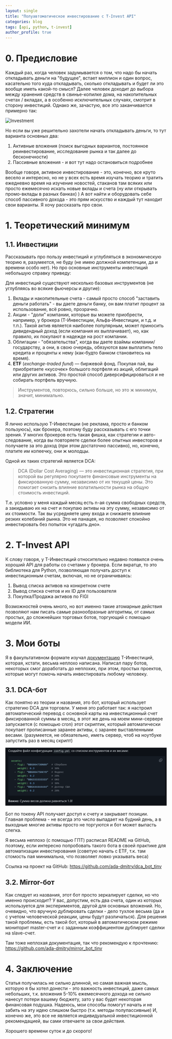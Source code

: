 ```yaml
---
layout: single
title: "Полуавтоматическое инвестирование с T-Invest API"
categories: blog
tags: [api, python, t-invest]
author_profile: true
---
```


# 0. Предисловие

Каждый раз, когда человек задумывается о том, что надо бы начать откладывать деньги на "будущее", встает миллион и один вопрос, касательно того куда откладывать, сколько откладывать и будет ли это вообще иметь какой-то смысл? Далее человек доходит до выбора между хранения средств в свинье-копилке дома, на накопительных счетах / вкладах, а в особенно исключительных случаях, смотрит в сторону инвестиций. Однако же, зачастую, все это заканчивается примерно так:

![Investment](/assets/2025-09-26-tinv_api/mem1.png)


Но если вы уже решительно захотели начать откладывать деньги, то тут варианта основных два:
1) Активные вложения (поиск выгодных вариантов, постоянное реинвестирование, исследование рынка и так далее до бесконечности)
2) Пассивные вложения - и вот тут надо остановиться подробнее

Вообще говоря, активное инвестирование - это, конечно, все круто весело и интересно, но не у всех есть время изучать теорию и тратить ежедневно время на изучение новостей, стаканов там всяких или просто ежемесячно искать новые вклады и счета (ну или открывать промо-вклады в разных банках) )
А вот найти и оборудовать себе способ пассивного дохода - это прям искусство и каждый тут находит свои варианты. Я хочу рассказать про свои.

# 1. Теоретический минимум

## 1.1. Инвестиции
Рассказывать про пользу инвестиций и углубляться в экономическую теорию я, разумеется, не буду (не имею должной компетенции, да и времени особо нет). Но про основные инструменты инвестиций небольшую справку приведу:

Для инвестиций существуют несколько базовых инструментов (не углубляясь во всякие фьючерсы и другие):
1) Вклады и накопительные счета - самый просто способ "заставить деньги работать" - вы даете деньги банку, он вам платит процент за использование, всё ровно, прозрачно.
2) Акции - "доли" компании, которые вы можете приобрести, например, у брокера (Т-Инвестиции, Альфа-Инвестиции, и т.д. и т.п.).
   Такой актив является наиболее популярным, может приносить дивидендный доход (если компания их выплачивает), но, как правило, их покупают в надежде на рост компании.
3) Облигации - "обязательства", когда вы даете взаймы компании/государству, а они, в свою очередь, обязуются вам выплатить тело кредита и проценты к нему (как-будто банком становитесь на время).
4) **ETF** (_exchange-traded fund_) — биржевой фонд. Покупая пай, вы приобретаете «кусочек» большого портфеля из акций, облигаций или других активов. Это простой способ диверсифицироваться и не собирать портфель вручную.

> Инструментов, повторюсь, сильно больше, но это ж минимум, значит, минимально.

## 1.2. Стратегии

Я лично использую Т-Инвестиции (не реклама, просто и банком пользуюсь), как брокера, поэтому буду рассказывать с его точки зрения.
У многих брокеров есть такая фишка, как стратегии и авто-следование, когда вы повторяете сделки более опытных инвесторов и получаете за это доход (при этом достаточно пассивно), но, конечно, платите им копеечку, они ж молодцы.

Одной их таких стратегий является DCA:
> DCA (Dollar Cost Averaging) — это инвестиционная стратегия, при которой вы регулярно покупаете финансовые инструменты на фиксированную сумму, независимо от их текущей цены. Это помогает снизить влияние волатильности рынка на общую стоимость инвестиций.

Т.е. условно у меня каждый месяц есть n-ая сумма свободных средств, а закидываю их на счет и покупаю активы на эту сумму, независимо от их стоимости.
Так вы усредняете цену входа и снижаете влияние резких колебаний рынка. Это не панацея, но позволяет спокойно инвестировать без попыток «угадать дно».

# 2. T-Invest API

К слову говоря, у Т-Инвестиций относительно недавно появился очень хороший API для работы со счетами у брокера.
Если вкратце, то это библиотека для Python, позволяющая получать доступ к инвестиционным счетам, включая, но не ограничиваясь:
1) Вывод списка активов на конкретном счете
2) Вывод списка счетов и их ID для пользователя
3) Покупка/Продажа активов по FIGI

Возможностей очень много, но вот именно такие атомарные действия позволяют нам писать самые разнообразные алгоритмы, от самых простых, до сложнейших торговых ботов, торгующий с помощью модели ИИ.

# 3. Мои боты

Я в факультативном формате изучал [документацию](https://www.tbank.ru/invest/open-api/?ysclid=mfzhnexp1h882107989) T-Инвестиций, которая, кстати, весьма неплохо написана. Написал пару ботов, некоторых смог доработать до неплохих, при этом, простых проектов, которые могут помочь начать инвестировать любому человеку.

## 3.1. DCA-бот
Как понятно из теории и названия, это бот, который использует стратегию DCA для торговли.
У меня это работает так: я настроил автоматический перевод с основной карты на инвестиционный счет фиксированной суммы в месяц, в этот же день на моем мини-сервере запускается (с помощью cron) этот скриптик, который автоматически покупает прописанные заранее активы, с заранее выставленными весами. (разумеется, не обязательно, иметь сервер, чтоб на ноутбуке запустить раз в месяц скрипт)

![Пример конфигурации](/assets/cache/Posts/2025-09-26-tinv_api/ex1.png)

Бот по токену API получает доступ к счету и закрывает позиции.
Главная проблема - не всегда это число выпадает на будний день, а в выходные многие активы просто не торгуются и бот может выпасть слегка.

Я весьма неплохо (с помощью ГПТ) расписал README на GitHub, поэтому, если интересно попробовать такого бота в своей практике для автоматизации инвестирования (советую начать с ETF, т.к. там стомость пая минимальна, что позволяет ловко указывать веса)

Ссылка на проект на GitHub: https://github.com/ada-dmitry/dca_bot_tinv

## 3.2. Mirror-бот

Как следует из названия, этот бот просто зеркалирует сделки, но что именно происходит?
У вас, допустим, есть два счета, один из которых используется для экспериментов, другой для основных вложений.
Но, очевидно, что вручную дублировать сделки - дело тухлое весьма (да и с учетом человеческой реакции, цены будут различаться).
Для решения такой проблемы, есть такой бот, который в автоматическом режиме мониторит master-счет и с заданным коэффициентом дублирует сделки на slave-счет.

Там тоже неплохая документация, так что рекомендую к прочтению:
https://github.com/ada-dmitry/mirror_bot_tinv

# 4. Заключение

Статья получилась не сильно длинной, но самая важная мысль, которую я бы хотел донести - это важность инвестиций, даже самых небольших, т.к. вложения 5-10% ежемесячного дохода не сильно нанесут потери вашему бюджету, зато у вас будет некоторая финансовая подушка.
Надеюсь, мои способы помогут начать и не забить на эту идею слишком быстро (т.к. методы полупассивные)
И, конечно же, это все не является индивидуальной инвестиционной рекомендацией, вы сами отвечаете за свои действия.

Хорошего времени суток и до скорого!